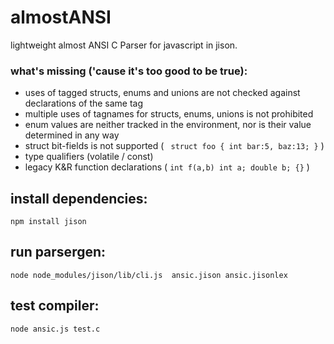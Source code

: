 # almostANSI
lightweight almost ANSI C Parser for javascript in jison.

### what's missing ('cause it's too good to be true):
- uses of tagged structs, enums and unions are not checked against declarations of the same tag
- multiple uses of tagnames for structs, enums, unions is not prohibited
- enum values are neither tracked in the environment, nor is their value determined in any way
- struct bit-fields is not supported ( ``` struct foo { int bar:5, baz:13; }``` )
- type qualifiers (volatile / const)
- legacy K&R function declarations ( ```int f(a,b) int a; double b; {}``` )

## install dependencies:

``` npm install jison ```

## run parsergen:

``` node node_modules/jison/lib/cli.js  ansic.jison ansic.jisonlex ```

## test compiler:

``` node ansic.js test.c ```


